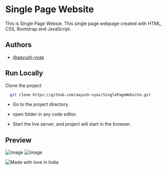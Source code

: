 
# Single Page Website

This is Single Page Websie. This single page webpage created with HTML, CSS, Bootstrap and JavaScript.



## Authors

- [@aayush-vyas](https://www.github.com/aayush-vyas)


## Run Locally

Clone the project

```bash
  git clone https://github.com/aayush-vyas/SinglePageWebsite.git
```

- Go to the project directory.

- open folder in any code editor.

- Start the live server, and project will start in the browser.
## Preview
![image](https://user-images.githubusercontent.com/122258263/217246673-bd38df21-47b0-44df-aa0d-01bb714c4eca.png)
![image](https://user-images.githubusercontent.com/122258263/217247182-29050728-7b68-4d52-89a9-f1377eb6df1e.png)



![Made with love in India](https://madewithlove.now.sh/in)
